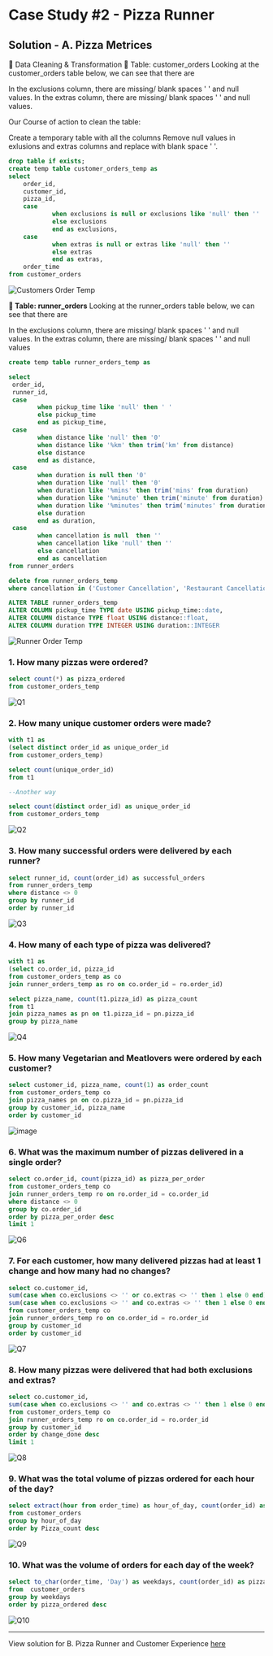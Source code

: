 # Case Study #2 - Pizza Runner

## Solution - A. Pizza Metrices


🧼 Data Cleaning & Transformation
🔨 Table: customer_orders
Looking at the customer_orders table below, we can see that there are

In the exclusions column, there are missing/ blank spaces ' ' and null values.
In the extras column, there are missing/ blank spaces ' ' and null values.

Our Course of action to clean the table:

Create a temporary table with all the columns
Remove null values in exlusions and extras columns and replace with blank space ' '.

````sql
drop table if exists;
create temp table customer_orders_temp as 
select 
	order_id,
	customer_id,
	pizza_id,
	case 
			when exclusions is null or exclusions like 'null' then ''
			else exclusions
			end as exclusions,
	case
			when extras is null or extras like 'null' then ''
			else extras
			end as extras,
	order_time
from customer_orders
````	
![Customers Order Temp](https://user-images.githubusercontent.com/98659820/158333877-42093625-23e6-4363-a7cc-4c631b11b7a8.png)

**🔨 Table: runner_orders**
Looking at the runner_orders table below, we can see that there are

In the exclusions column, there are missing/ blank spaces ' ' and null values.
In the extras column, there are missing/ blank spaces ' ' and null values

````sql 
create temp table runner_orders_temp as 

select 
 order_id,
 runner_id,
 case 
 		when pickup_time like 'null' then ' '
		else pickup_time
		end as pickup_time,
 case 
 		when distance like 'null' then '0'
		when distance like '%km' then trim('km' from distance)
		else distance
		end as distance,
 case 
 		when duration is null then '0'
 		when duration like 'null' then '0'
		when duration like '%mins' then trim('mins' from duration)
		when duration like '%minute' then trim('minute' from duration)
		when duration like '%minutes' then trim('minutes' from duration)
		else duration
		end as duration,
 case 
 		when cancellation is null  then ''
 		when cancellation like 'null' then ''
		else cancellation
		end as cancellation
from runner_orders	
````

```` sql
delete from runner_orders_temp
where cancellation in ('Customer Cancellation', 'Restaurant Cancellation') 
````


```` sql 
ALTER TABLE runner_orders_temp
ALTER COLUMN pickup_time TYPE date USING pickup_time::date,
ALTER COLUMN distance TYPE float USING distance::float,
ALTER COLUMN duration TYPE INTEGER USING duration::INTEGER 
````
![Runner Order Temp](https://user-images.githubusercontent.com/98659820/158334296-28b778d0-5036-4902-b472-22bb1eeb13ca.png)


### 1. How many pizzas were ordered?
```` sql
select count(*) as pizza_ordered
from customer_orders_temp
````
![Q1](https://user-images.githubusercontent.com/98659820/158334528-160e9a1d-0ce6-463b-b47e-c2153621f8b9.png)

### 2. How many unique customer orders were made?

```` sql
with t1 as 
(select distinct order_id as unique_order_id
from customer_orders_temp)

select count(unique_order_id)
from t1

--Another way 

select count(distinct order_id) as unique_order_id
from customer_orders_temp
````
![Q2](https://user-images.githubusercontent.com/98659820/158334948-0d3d0c4e-21ab-4858-ae89-1ff705c8735b.png)

### 3. How many successful orders were delivered by each runner?

```` sql
select runner_id, count(order_id) as successful_orders
from runner_orders_temp
where distance <> 0
group by runner_id
order by runner_id
````
![Q3](https://user-images.githubusercontent.com/98659820/158335315-b2fb712a-ebe4-4018-9251-82f7849490c8.png)

### 4. How many of each type of pizza was delivered?

```` sql
with t1 as 
(select co.order_id, pizza_id
from customer_orders_temp as co
join runner_orders_temp as ro on co.order_id = ro.order_id)

select pizza_name, count(t1.pizza_id) as pizza_count 
from t1
join pizza_names as pn on t1.pizza_id = pn.pizza_id
group by pizza_name
````
![Q4](https://user-images.githubusercontent.com/98659820/158335917-b69b7489-f24a-4943-ac03-524707057403.png)

### 5. How many Vegetarian and Meatlovers were ordered by each customer?

```` sql
select customer_id, pizza_name, count(1) as order_count
from customer_orders_temp co
join pizza_names pn on co.pizza_id = pn.pizza_id
group by customer_id, pizza_name
order by customer_id
````
![image](https://user-images.githubusercontent.com/98659820/158336124-a6c5a496-da99-4ca9-abd8-3727271ea0f5.png)

### 6. What was the maximum number of pizzas delivered in a single order?

```` sql
select co.order_id, count(pizza_id) as pizza_per_order
from customer_orders_temp co
join runner_orders_temp ro on ro.order_id = co.order_id
where distance <> 0 
group by co.order_id
order by pizza_per_order desc
limit 1
````
![Q6](https://user-images.githubusercontent.com/98659820/158336437-62555107-1a63-478c-991f-a162fc92c4d4.png)

### 7. For each customer, how many delivered pizzas had at least 1 change and how many had no changes?

```` sql
select co.customer_id,
sum(case when co.exclusions <> '' or co.extras <> '' then 1 else 0 end) as at_least_1_change,
sum(case when co.exclusions <> '' and co.extras <> '' then 1 else 0 end) as no_change
from customer_orders_temp co
join runner_orders_temp ro on co.order_id = ro.order_id
group by customer_id
order by customer_id
````
![Q7](https://user-images.githubusercontent.com/98659820/158336859-dc3968b1-4a0b-4d48-88e6-d1926090d397.png)

### 8. How many pizzas were delivered that had both exclusions and extras?

```` sql
select co.customer_id,
sum(case when co.exclusions <> '' and co.extras <> '' then 1 else 0 end) as change_done
from customer_orders_temp co
join runner_orders_temp ro on co.order_id = ro.order_id
group by customer_id
order by change_done desc
limit 1
````
![Q8](https://user-images.githubusercontent.com/98659820/158337147-32f36502-a3e9-4b43-8bc7-6e08d09be294.png)

### 9. What was the total volume of pizzas ordered for each hour of the day?

```` sql
select extract(hour from order_time) as hour_of_day, count(order_id) as Pizza_count
from customer_orders
group by hour_of_day
order by Pizza_count desc
````
![Q9](https://user-images.githubusercontent.com/98659820/158337595-b05006a1-ea48-4130-804c-b7a5dee47bf1.png)

### 10. What was the volume of orders for each day of the week?

```` sql
select to_char(order_time, 'Day') as weekdays, count(order_id) as pizza_ordered
from  customer_orders
group by weekdays
order by pizza_ordered desc
````
![Q10](https://user-images.githubusercontent.com/98659820/158337630-bb371e33-accd-49d4-ae04-9b54700535b3.png)

***
View solution for B. Pizza Runner and Customer Experience [here](https://github.com/SrimonMahapatra/SQL-Challange/blob/main/Case%20Study%20%232-%20Pizza%20Runner/B.%20Runner%20%26%20Customer%20Experience.md)









